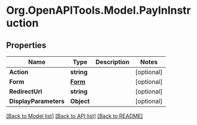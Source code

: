 
# Org.OpenAPITools.Model.PayInInstruction

## Properties

Name | Type | Description | Notes
------------ | ------------- | ------------- | -------------
**Action** | **string** |  | [optional] 
**Form** | [**Form**](Form.md) |  | [optional] 
**RedirectUrl** | **string** |  | [optional] 
**DisplayParameters** | **Object** |  | [optional] 

[[Back to Model list]](../README.md#documentation-for-models)
[[Back to API list]](../README.md#documentation-for-api-endpoints)
[[Back to README]](../README.md)

